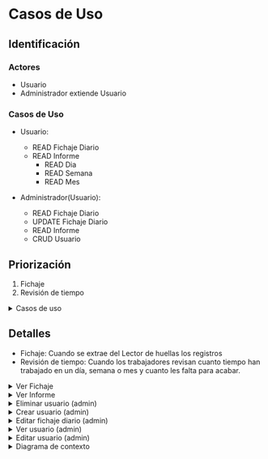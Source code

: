 # Casos de Uso

## Identificación

### Actores
- Usuario
- Administrador extiende Usuario

### Casos de Uso
- Usuario:
  - READ Fichaje Diario
  - READ Informe
    - READ Dia
    - READ Semana
    - READ Mes

- Administrador(Usuario):
  - READ Fichaje Diario
  - UPDATE Fichaje Diario
  - READ Informe
  - CRUD Usuario

## Priorización
1. Fichaje
2. Revisión de tiempo


<details>
<summary>Casos de uso</summary>

|  |  |
| -- | -- |
| ![](../../imagenes/casosDeUso/diagramaCasosDeUso.svg) | [Codigo PUML](../../modelosUML/casosDeUso/casosDeUso.puml) |

</details>

## Detalles
- Fichaje: Cuando se extrae del Lector de huellas los registros
- Revisión de tiempo: Cuando los trabajadores revisan cuanto tiempo han trabajado en un día, semana o mes y cuanto les falta para acabar.

<details>
<summary>Ver Fichaje</summary>

|  |  |
| -- | -- |
| ![](../../imagenes/casosDeUso/detalles/verFichaje.svg) | [Codigo PUML](../../modelosUML/casosDeUso/detalles/verFichaje.puml) |
| ![](../../imagenes/casosDeUso/detalles/verFichajeAdmin.svg) | [Codigo PUML](../../modelosUML/casosDeUso/detalles/verFichajeAdmin.puml) |



</details>

<details>
<summary>Ver Informe</summary>

|  |  |
| -- | -- |
| ![](../../imagenes/casosDeUso/detalles/verInforme.svg) | [Codigo PUML](../../modelosUML/casosDeUso/detalles/verInforme.puml) |

</details>

<details>
<summary>Eliminar usuario (admin)</summary>

|  |  |
| -- | -- |
| ![](../../imagenes/casosDeUso/detalles/eliminarUsuario.svg) | [Codigo PUML](../../modelosUML/casosDeUso/detalles/eliminarUsuario.puml) |

</details>

<details>
<summary>Crear usuario (admin)</summary>

|  |  |
| -- | -- |
| ![](../../imagenes/casosDeUso/detalles/EliminarUsuario.svg) | [Codigo PUML](../../modelosUML/casosDeUso/detalles/crearUsuario.puml) |

</details>

<details>
<summary>Editar fichaje diario (admin)</summary>

|  |  |
| -- | -- |
| ![](../../imagenes/casosDeUso/detalles/modificarFichaje.svg) | [Codigo PUML](../../modelosUML/casosDeUso/detalles/modificarFichaje.puml) |

</details>

<details>
<summary>Ver usuario (admin)</summary>

|  |  |
| -- | -- |

</details>

<details>
<summary>Editar usuario (admin)</summary>
 
|  |  |
| -- | -- |
| ![](../../imagenes/casosDeUso/detalles/editarUsuario.svg) | [Codigo PUML](../../modelosUML/casosDeUso/detalles/editarUsuario.puml) |

</details>

<details>
<summary>Diagrama de contexto</summary>

|  |  |
| -- | -- |
| ![](../../imagenes/casosDeUso/diagramaContexto.svg) | [Codigo PUML](../../modelosUML/casosDeUso/diagramaContexto.puml) |

</details>
